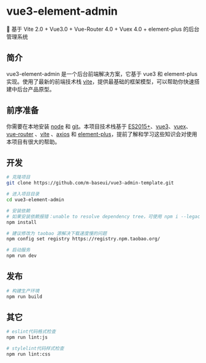# vue3-element-admin

🎉 基于 Vite 2.0 + Vue3.0 + Vue-Router 4.0 + Vuex 4.0 + element-plus 的后台管理系统

## 简介

vue3-element-admin 是一个后台前端解决方案，它基于 vue3 和 element-plus实现。使用了最新的前端技术栈 [vite](https://cn.vitejs.dev/)，提供最基础的框架模型，可以帮助你快速搭建中后台产品原型。

## 前序准备

你需要在本地安装 [node](http://nodejs.org/) 和 [git](https://git-scm.com/)。本项目技术栈基于 [ES2015+](http://es6.ruanyifeng.com/)、[vue3](https://v3.cn.vuejs.org/)、[vuex](https://next.vuex.vuejs.org/)、[vue-router](https://next.router.vuejs.org/) 、[vite](https://cn.vitejs.dev/) 、[axios](https://github.com/axios/axios) 和 [element-plus](https://element-plus.gitee.io/#/zh-CN)，提前了解和学习这些知识会对使用本项目有很大的帮助。


## 开发

```bash
# 克隆项目
git clone https://github.com/m-baseui/vue3-admin-template.git

# 进入项目目录
cd vue3-element-admin

# 安装依赖
# 如果安装依赖报错：unable to resolve dependency tree，可使用 npm i --legacy-peer-deps 解决
npm install

# 建议修改为 taobao 源解决下载速度慢的问题
npm config set registry https://registry.npm.taobao.org/

# 启动服务
npm run dev
```

## 发布

```bash
# 构建生产环境
npm run build
```

## 其它

```bash
# eslint代码格式检查
npm run lint:js

# stylelint代码样式检查
npm run lint:css
```